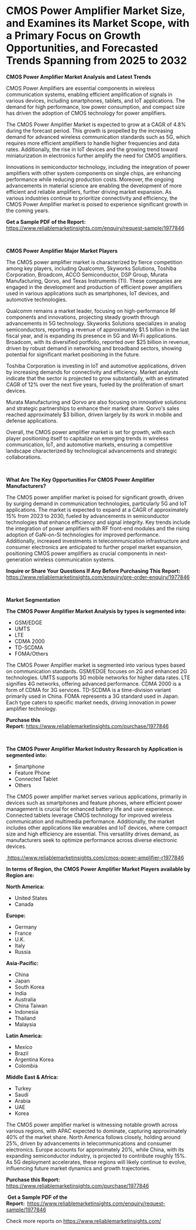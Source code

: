 <p><h1>CMOS Power Amplifier Market Size, and Examines its Market Scope, with a Primary Focus on Growth Opportunities, and Forecasted Trends Spanning from 2025 to 2032</h1></p><p><strong>CMOS Power Amplifier Market Analysis and Latest Trends</strong></p>
<p><p>CMOS Power Amplifiers are essential components in wireless communication systems, enabling efficient amplification of signals in various devices, including smartphones, tablets, and IoT applications. The demand for high performance, low power consumption, and compact size has driven the adoption of CMOS technology for power amplifiers. </p><p>The CMOS Power Amplifier Market is expected to grow at a CAGR of 4.8% during the forecast period. This growth is propelled by the increasing demand for advanced wireless communication standards such as 5G, which requires more efficient amplifiers to handle higher frequencies and data rates. Additionally, the rise in IoT devices and the growing trend toward miniaturization in electronics further amplify the need for CMOS amplifiers. </p><p>Innovations in semiconductor technology, including the integration of power amplifiers with other system components on single chips, are enhancing performance while reducing production costs. Moreover, the ongoing advancements in material science are enabling the development of more efficient and reliable amplifiers, further driving market expansion. As various industries continue to prioritize connectivity and efficiency, the CMOS Power Amplifier market is poised to experience significant growth in the coming years.</p></p>
<p><strong>Get a Sample PDF of the Report:&nbsp;</strong> <a href="https://www.reliablemarketinsights.com/enquiry/request-sample/1977846?utm_campaign=2012&utm_medium=2&utm_source=Github&utm_content=ia&utm_term=11022025&utm_id=cmos-power-amplifier">https://www.reliablemarketinsights.com/enquiry/request-sample/1977846</a></p>
<p>&nbsp;</p>
<p><strong>CMOS Power Amplifier Major Market Players</strong></p>
<p><p>The CMOS power amplifier market is characterized by fierce competition among key players, including Qualcomm, Skyworks Solutions, Toshiba Corporation, Broadcom, ACCO Semiconductor, DSP Group, Murata Manufacturing, Qorvo, and Texas Instruments (TI). These companies are engaged in the development and production of efficient power amplifiers used in various applications such as smartphones, IoT devices, and automotive technologies.</p><p>Qualcomm remains a market leader, focusing on high-performance RF components and innovations, projecting steady growth through advancements in 5G technology. Skyworks Solutions specializes in analog semiconductors, reporting a revenue of approximately $1.5 billion in the last fiscal year, and is expanding its presence in 5G and Wi-Fi applications. Broadcom, with its diversified portfolio, reported over $25 billion in revenue, driven by robust demand in networking and broadband sectors, showing potential for significant market positioning in the future.</p><p>Toshiba Corporation is investing in IoT and automotive applications, driven by increasing demands for connectivity and efficiency. Market analysts indicate that the sector is projected to grow substantially, with an estimated CAGR of 12% over the next five years, fueled by the proliferation of smart devices.</p><p>Murata Manufacturing and Qorvo are also focusing on innovative solutions and strategic partnerships to enhance their market share. Qorvo's sales reached approximately $3 billion, driven largely by its work in mobile and defense applications.</p><p>Overall, the CMOS power amplifier market is set for growth, with each player positioning itself to capitalize on emerging trends in wireless communication, IoT, and automotive markets, ensuring a competitive landscape characterized by technological advancements and strategic collaborations.</p></p>
<p>&nbsp;</p>
<p><strong>What Are The Key Opportunities For CMOS Power Amplifier Manufacturers?</strong></p>
<p><p>The CMOS power amplifier market is poised for significant growth, driven by surging demand in communication technologies, particularly 5G and IoT applications. The market is expected to expand at a CAGR of approximately 15% from 2023 to 2030, fueled by advancements in semiconductor technologies that enhance efficiency and signal integrity. Key trends include the integration of power amplifiers with RF front-end modules and the rising adoption of GaN-on-Si technologies for improved performance. Additionally, increased investments in telecommunication infrastructure and consumer electronics are anticipated to further propel market expansion, positioning CMOS power amplifiers as crucial components in next-generation wireless communication systems.</p></p>
<p><strong>Inquire or Share Your Questions If Any Before Purchasing This Report:</strong> <a href="https://www.reliablemarketinsights.com/enquiry/pre-order-enquiry/1977846?utm_campaign=2012&utm_medium=2&utm_source=Github&utm_content=ia&utm_term=11022025&utm_id=cmos-power-amplifier">https://www.reliablemarketinsights.com/enquiry/pre-order-enquiry/1977846</a></p>
<p>&nbsp;</p>
<p><strong>Market Segmentation</strong></p>
<p><strong>The CMOS Power Amplifier Market Analysis by types is segmented into:</strong></p>
<p><ul><li>GSM/EDGE</li><li>UMTS</li><li>LTE</li><li>CDMA 2000</li><li>TD-SCDMA</li><li>FOMA/Others</li></ul></p>
<p><p>The CMOS Power Amplifier market is segmented into various types based on communication standards. GSM/EDGE focuses on 2G and enhanced 2G technologies. UMTS supports 3G mobile networks for higher data rates. LTE signifies 4G networks, offering advanced performance. CDMA 2000 is a form of CDMA for 3G services. TD-SCDMA is a time-division variant primarily used in China. FOMA represents a 3G standard used in Japan. Each type caters to specific market needs, driving innovation in power amplifier technology.</p></p>
<p><strong>Purchase this Report:&nbsp;</strong><a href="https://www.reliablemarketinsights.com/purchase/1977846?utm_campaign=2012&utm_medium=2&utm_source=Github&utm_content=ia&utm_term=11022025&utm_id=cmos-power-amplifier">https://www.reliablemarketinsights.com/purchase/1977846</a></p>
<p>&nbsp;</p>
<p><strong>The CMOS Power Amplifier Market Industry Research by Application is segmented into:</strong></p>
<p><ul><li>Smartphone</li><li>Feature Phone</li><li>Connected Tablet</li><li>Others</li></ul></p>
<p><p>The CMOS power amplifier market serves various applications, primarily in devices such as smartphones and feature phones, where efficient power management is crucial for enhanced battery life and user experience. Connected tablets leverage CMOS technology for improved wireless communication and multimedia performance. Additionally, the market includes other applications like wearables and IoT devices, where compact size and high efficiency are essential. This versatility drives demand, as manufacturers seek to optimize performance across diverse electronic devices.</p></p>
<p><a href="https://www.reliablemarketinsights.com/cmos-power-amplifier-r1977846?utm_campaign=2012&utm_medium=2&utm_source=Github&utm_content=ia&utm_term=11022025&utm_id=cmos-power-amplifier">&nbsp;https://www.reliablemarketinsights.com/cmos-power-amplifier-r1977846</a></p>
<p><strong>In terms of Region, the CMOS Power Amplifier Market Players available by Region are:</strong></p>
<p>
    <p> <strong> North America: </strong>
        <ul>
            <li>United States</li>
            <li>Canada</li>
        </ul>
        </p> 
    <p> <strong> Europe: </strong>
        <ul>
            <li>Germany</li>
            <li>France</li>
            <li>U.K.</li>
            <li>Italy</li>
            <li>Russia</li>
        </ul>
        </p> 
    <p> <strong> Asia-Pacific: </strong>
        <ul>
            <li>China</li>
            <li>Japan</li>
            <li>South Korea</li>
            <li>India</li>
            <li>Australia</li>
            <li>China Taiwan</li>
            <li>Indonesia</li>
            <li>Thailand</li>
            <li>Malaysia</li>
        </ul>
        </p> 
    <p> <strong> Latin America: </strong>
        <ul>
            <li>Mexico</li>
            <li>Brazil</li>
            <li>Argentina Korea</li>
            <li>Colombia</li>
        </ul>
        </p> 
    <p> <strong> Middle East & Africa: </strong>
        <ul>
            <li>Turkey</li>
            <li>Saudi</li>
            <li>Arabia</li>
            <li>UAE</li>
            <li>Korea</li>
        </ul>
    </p>
    </p>
<p><p>The CMOS power amplifier market is witnessing notable growth across various regions, with APAC expected to dominate, capturing approximately 40% of the market share. North America follows closely, holding around 25%, driven by advancements in telecommunications and consumer electronics. Europe accounts for approximately 20%, while China, with its expanding semiconductor industry, is projected to contribute roughly 15%. As 5G deployment accelerates, these regions will likely continue to evolve, influencing future market dynamics and growth trajectories.</p></p>
<p><strong>Purchase this Report: </strong><a href="https://www.reliablemarketinsights.com/purchase/1977846?utm_campaign=2012&utm_medium=2&utm_source=Github&utm_content=ia&utm_term=11022025&utm_id=cmos-power-amplifier">https://www.reliablemarketinsights.com/purchase/1977846</a></p>
<p>&nbsp;<strong>Get a Sample PDF of the Report:&nbsp;&nbsp;</strong><a href="https://www.reliablemarketinsights.com/enquiry/request-sample/1977846?utm_campaign=2012&utm_medium=2&utm_source=Github&utm_content=ia&utm_term=11022025&utm_id=cmos-power-amplifier">https://www.reliablemarketinsights.com/enquiry/request-sample/1977846</a></p>
<p><strong></strong></p>
<p>Check more reports on <a href="https://www.reliablemarketinsights.com/?utm_campaign=2012&utm_medium=2&utm_source=Github&utm_content=ia&utm_term=11022025&utm_id=cmos-power-amplifier">https://www.reliablemarketinsights.com/</a></p>